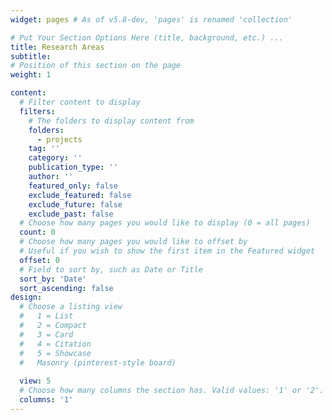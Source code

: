 ```yaml
---
widget: pages # As of v5.8-dev, 'pages' is renamed 'collection'

# Put Your Section Options Here (title, background, etc.) ...
title: Research Areas
subtitle: 
# Position of this section on the page
weight: 1

content:
  # Filter content to display
  filters:
    # The folders to display content from
    folders:
      - projects
    tag: ''
    category: ''
    publication_type: ''
    author: ''
    featured_only: false
    exclude_featured: false
    exclude_future: false
    exclude_past: false
  # Choose how many pages you would like to display (0 = all pages)
  count: 0
  # Choose how many pages you would like to offset by
  # Useful if you wish to show the first item in the Featured widget
  offset: 0
  # Field to sort by, such as Date or Title
  sort_by: 'Date'
  sort_ascending: false
design:
  # Choose a listing view
  #   1 = List
  #   2 = Compact
  #   3 = Card
  #   4 = Citation
  #   5 = Showcase
  #   Masonry (pinterest-style board)
  
  view: 5
  # Choose how many columns the section has. Valid values: '1' or '2'.
  columns: '1'
---
```


